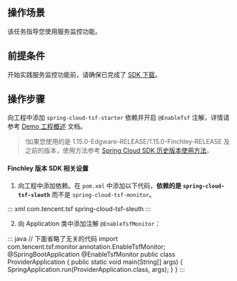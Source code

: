 ## 操作场景

该任务指导您使用服务监控功能。

## 前提条件

开始实践服务监控功能前，请确保已完成了 [SDK 下载](https://cloud.tencent.com/document/product/649/20231)。

## 操作步骤

向工程中添加 `spring-cloud-tsf-starter` 依赖并开启 `@EnableTsf` 注解，详情请参考 [Demo 工程概述](https://cloud.tencent.com/document/product/649/20261) 文档。

>!如果您使用的是 1.15.0-Edgware-RELEASE/1.15.0-Finchley-RELEASE 及之前的版本，使用方法参考 [Spring Cloud SDK 历史版本使用方法](https://cloud.tencent.com/document/product/649/45864)。

#### Finchley 版本 SDK 相关设置

1. 向工程中添加依赖。在 `pom.xml` 中添加以下代码，**依赖的是 `spring-cloud-tsf-sleuth`** 而不是 `spring-cloud-tsf-monitor`。
<dx-codeblock>
:::  xml
 <dependency>
		 <groupId>com.tencent.tsf</groupId>
		 <artifactId>spring-cloud-tsf-sleuth</artifactId>
		 <version><!-- 调整为 SDK 最新版本号 --></version>
 </dependency>
:::
</dx-codeblock>

2. 向 Application 类中添加注解 `@EnableTsfMonitor`：
<dx-codeblock>
:::  java
   // 下面省略了无关的代码
   import com.tencent.tsf.monitor.annotation.EnableTsfMonitor;
   @SpringBootApplication
   @EnableTsfMonitor
   public class ProviderApplication {
   	public static void main(String[] args) {
   		SpringApplication.run(ProviderApplication.class, args);
   	}
   }
:::
</dx-codeblock>


   
